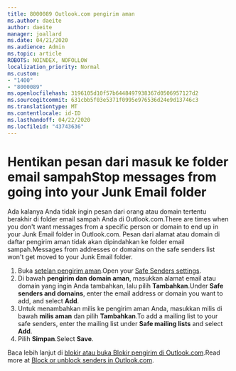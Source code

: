 ```yaml
---
title: 8000089 Outlook.com pengirim aman
ms.author: daeite
author: daeite
manager: joallard
ms.date: 04/21/2020
ms.audience: Admin
ms.topic: article
ROBOTS: NOINDEX, NOFOLLOW
localization_priority: Normal
ms.custom:
- "1400"
- "8000089"
ms.openlocfilehash: 3196105d10f57b6448497938367d0506957127d2
ms.sourcegitcommit: 631cbb5f03e5371f0995e976536d24e9d13746c3
ms.translationtype: MT
ms.contentlocale: id-ID
ms.lasthandoff: 04/22/2020
ms.locfileid: "43743636"
---
```

# <a name="stop-messages-from-going-into-your-junk-email-folder"></a><span data-ttu-id="5be54-102">Hentikan pesan dari masuk ke folder email sampah</span><span class="sxs-lookup"><span data-stu-id="5be54-102">Stop messages from going into your Junk Email folder</span></span>

<span data-ttu-id="5be54-103">Ada kalanya Anda tidak ingin pesan dari orang atau domain tertentu berakhir di folder email sampah Anda di Outlook.com.</span><span class="sxs-lookup"><span data-stu-id="5be54-103">There are times when you don't want messages from a specific person or domain to end up in your Junk Email folder in Outlook.com.</span></span> <span data-ttu-id="5be54-104">Pesan dari alamat atau domain di daftar pengirim aman tidak akan dipindahkan ke folder email sampah.</span><span class="sxs-lookup"><span data-stu-id="5be54-104">Messages from addresses or domains on the safe senders list won't get moved to your Junk Email folder.</span></span>

1. <span data-ttu-id="5be54-105">Buka [setelan pengirim aman](https://go.microsoft.com/fwlink/?linkid=2035804).</span><span class="sxs-lookup"><span data-stu-id="5be54-105">Open your [Safe Senders settings](https://go.microsoft.com/fwlink/?linkid=2035804).</span></span>
2. <span data-ttu-id="5be54-106">Di bawah **pengirim dan domain aman**, masukkan alamat email atau domain yang ingin Anda tambahkan, lalu pilih **Tambahkan**.</span><span class="sxs-lookup"><span data-stu-id="5be54-106">Under **Safe senders and domains**, enter the email address or domain you want to add, and select **Add**.</span></span>
3. <span data-ttu-id="5be54-107">Untuk menambahkan milis ke pengirim aman Anda, masukkan milis di bawah **milis aman** dan pilih **Tambahkan**.</span><span class="sxs-lookup"><span data-stu-id="5be54-107">To add a mailing list to your safe senders, enter the mailing list under **Safe mailing lists** and select **Add**.</span></span>
4. <span data-ttu-id="5be54-108">Pilih **Simpan**.</span><span class="sxs-lookup"><span data-stu-id="5be54-108">Select **Save**.</span></span>

<span data-ttu-id="5be54-109">Baca lebih lanjut di [blokir atau buka Blokir pengirim di Outlook.com](https://support.office.com/article/afba1c94-77bb-4f50-8b85-057cf52f4d5e?wt.mc_id=Office_Outlook_com_Alchemy).</span><span class="sxs-lookup"><span data-stu-id="5be54-109">Read more at [Block or unblock senders in Outlook.com](https://support.office.com/article/afba1c94-77bb-4f50-8b85-057cf52f4d5e?wt.mc_id=Office_Outlook_com_Alchemy).</span></span>